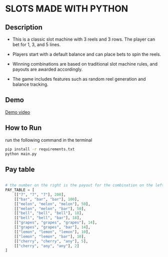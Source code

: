 # SLOTS MADE WITH PYTHON

## Description

- This is a classic slot machine with 3 reels and 3 rows. The player can bet for 1, 3, and 5 lines. 

- Players start with a default balance and can place bets to spin the reels.

- Winning combinations are based on traditional slot machine rules, and payouts are awarded accordingly.

- The game includes features such as random reel generation and balance tracking.

## Demo
[Demo video](assets/Demo/demo.mp4)

## How to Run
run the following command in the terminal

```sh
pip install -r requirements.txt
python main.py
```

## Pay table

```python

# the number on the right is the payout for the combination on the left
PAY_TABLE = [
    [["7", "7", "7"], 200],
    [["bar", "bar", "bar"], 100],
    [["melon", "melon", "melon"], 50],
    [["melon", "melon", "bar"], 50],
    [["bell", "bell", "bell"], 18],
    [["bell", "bell", "bar"], 18],
    [["grapes", "grapes", "grapes"], 14],
    [["grapes", "grapes", "bar"], 14],
    [["lemon", "lemon", "lemon"], 10],
    [["lemon", "lemon", "bar"], 10],
    [["cherry", "cherry", "any"], 5],
    [["cherry", "any", "any"], 2]
]
```
